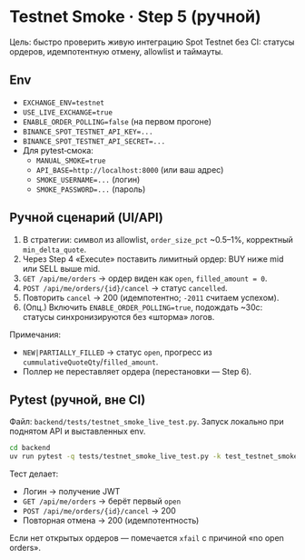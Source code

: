 # Testnet Smoke · Step 5 (ручной)

Цель: быстро проверить живую интеграцию Spot Testnet без CI: статусы ордеров, идемпотентную отмену, allowlist и таймауты.

## Env

- `EXCHANGE_ENV=testnet`
- `USE_LIVE_EXCHANGE=true`
- `ENABLE_ORDER_POLLING=false` (на первом прогоне)
- `BINANCE_SPOT_TESTNET_API_KEY=...`
- `BINANCE_SPOT_TESTNET_API_SECRET=...`
- Для pytest‑смока:
  - `MANUAL_SMOKE=true`
  - `API_BASE=http://localhost:8000` (или ваш адрес)
  - `SMOKE_USERNAME=...` (логин)
  - `SMOKE_PASSWORD=...` (пароль)

## Ручной сценарий (UI/API)

1) В стратегии: символ из allowlist, `order_size_pct` ~0.5–1%, корректный `min_delta_quote`.
2) Через Step 4 «Execute» поставить лимитный ордер: BUY ниже mid или SELL выше mid.
3) `GET /api/me/orders` → ордер виден как `open`, `filled_amount = 0`.
4) `POST /api/me/orders/{id}/cancel` → статус `cancelled`.
5) Повторить `cancel` → 200 (идемпотентно; `-2011` считаем успехом).
6) (Опц.) Включить `ENABLE_ORDER_POLLING=true`, подождать ~30с: статусы синхронизируются без «шторма» логов.

Примечания:
- `NEW|PARTIALLY_FILLED` → статус `open`, прогресс из `cummulativeQuoteQty`/`filled_amount`.
- Поллер не переставляет ордера (перестановки — Step 6).

## Pytest (ручной, вне CI)

Файл: `backend/tests/testnet_smoke_live_test.py`. Запуск локально при поднятом API и выставленных env.

```bash
cd backend
uv run pytest -q tests/testnet_smoke_live_test.py -k test_testnet_smoke_cancel_idempotent
```

Тест делает:
- Логин → получение JWT
- `GET /api/me/orders` → берёт первый `open`
- `POST /api/me/orders/{id}/cancel` → 200
- Повторная отмена → 200 (идемпотентность)

Если нет открытых ордеров — помечается `xfail` с причиной «no open orders».
